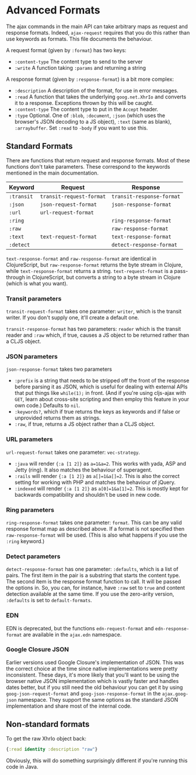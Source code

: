 # Advanced Formats

The ajax commands in the main API can take arbitrary maps as request and response formats.  Indeed, `ajax-request` requires that you do this rather than use keywords as formats.  This file documents the behaviour.

A request format (given by `:format`) has two keys:
* `:content-type` The content type to send to the server
* `:write` A function taking `:params` and returning a string

A response format (given by `:response-format`) is a bit more complex:
* `:description` A description of the format, for use in error messages.
* `:read` A function that takes the underlying `goog.net.XhrIo` and converts it to a response.  Exceptions thrown by this will be caught.
* `:content-type` The content type to put in the `Accept` header.
* `:type` Optional.  One of `:blob`, `:document`, `:json` (which uses the browser's JSON decoding to a JS object), `:text` (same as blank), `:arraybuffer`. Set `:read` to `-body` if you want to use this.

## Standard Formats

There are functions that return request and response formats.  Most of these functions don't take parameters.  These correspond to the keywords mentioned in the main documentation.

| Keyword | Request | Response |
| ------- | ------- | -------- |
| `:transit`  | `transit-request-format` | `transit-response-format` |
| `:json` | `json-request-format` | `json-response-format` |
| `:url`  | `url-request-format` | |
| `:ring` | | `ring-response-format` |
| `:raw`  | | `raw-response-format` |
| `:text`  | `text-request-format` | `text-response-format` |
| `:detect` | | `detect-response-format` |

`text-response-format` and `raw-response-format` are identical in ClojureScript, but `raw-response-format` returns the byte stream in Clojure, while `text-response-format` returns a string. `text-request-format` is a pass-through in ClojureScript, but converts a string to a byte stream in Clojure (which is what you want).

### Transit parameters

`transit-request-format` takes one parameter: `writer`, which is the transit writer.  If you don't supply one, it'll create a default one.

`transit-response-format` has two parameters: `reader` which is the transit reader and `:raw` which, if true, causes a JS object to be returned rather than a CLJS object.

### JSON parameters

`json-response-format` takes two parameters
* `:prefix` is a string that needs to be stripped off the front of the response before parsing it as JSON, which is useful for dealing with external APIs that put things like `while(1);` in front.  (And if you're using cljs-ajax with `GET`, learn about cross-site scripting and then employ this feature in your own code.)  Defaults to `nil`.
* `:keywords?`, which if true returns the keys as keywords and if false or unprovided returns them as strings.
* `:raw`, if true, returns a JS object rather than a CLJS object.

### URL parameters

`url-request-format` takes one parameter: `vec-strategy`.
* `:java` will render `{:a [1 2]}` as `a=1&a=2`. This works with yada, ASP and Jetty (ring). It also matches the behaviour of superagent.
* `:rails` will render `{:a [1 2]}` as `a[]=1&a[]=2`. This is also the correct setting for working with PHP and matches the behaviour of jQuery.
* `:indexed` will render `{:a [1 2]}` as `a[0]=1&a[1]=2`. This is mostly kept for backwards compatibility and shouldn't be used in new code.

### Ring parameters

`ring-response-format` takes one parameter: `format`. This can be any
valid response format map as described above. If a format is not specified
then `raw-response-format` will be used. (This is also what happens if you use
the `:ring` keyword.)

### Detect parameters

`detect-response-format` has one parameter: `:defaults`, which is a list of pairs.  The first item in the pair is a substring that starts the content type.  The second item is the response format function to call.  It will be passed the options in.  So, you can, for instance, have `:raw` set to `true` and content detection available at the same time.  If you use the zero-arity version, `:defaults` is set to `default-formats`.

### EDN

EDN is deprecated, but the functions `edn-request-format` and `edn-response-format` are available in the `ajax.edn` namespace.

### Google Closure JSON

Earlier versions used Google Closure's implementation of JSON. This was the
correct choice at the time since native implementations were pretty
inconsistent. These days, it's more likely that you'll want to be using the
browser native JSON implementation which is vastly faster and handles dates
better, but if you still need the old behaviour you can get it by using
`goog-json-request-format` and `goog-json-response-format` in the
`ajax.goog-json` namespace. They support the same options as the standard JSON
implementation and share most of the internal code.

## Non-standard formats

To get the raw XhrIo object back:

```clj
{:read identity :description "raw"}
```

Obviously, this will do something surprisingly different if you're running this
code in Java.